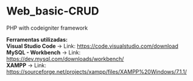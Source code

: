 # Web_basic-CRUD
PHP with codeigniter framework

<b>Ferramentas utilizadas:</b><br>
<b>Visual Studio Code </b> -> Link: https://code.visualstudio.com/download<br>
<b>MySQL - Workbench</b> -> Link: https://dev.mysql.com/downloads/workbench/<br>
<b>XAMPP</b> -> Link: https://sourceforge.net/projects/xampp/files/XAMPP%20Windows/7.1.1/<br>
